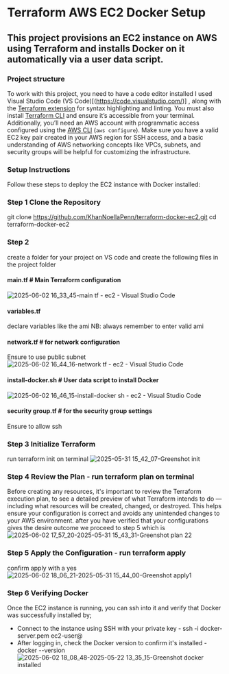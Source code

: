 # Terraform AWS EC2 Docker Setup
## This project provisions an EC2 instance on AWS using Terraform and installs Docker on it automatically via a user data script.
### Project structure
To work with this project, you need to have a code editor installed I used Visual Studio Code (VS Code)[(https://code.visualstudio.com/)] , along with the [Terraform extension](https://marketplace.visualstudio.com/items?itemName=HashiCorp.terraform) for syntax highlighting and linting. You must also install [Terraform CLI](https://developer.hashicorp.com/terraform/downloads) and ensure it’s accessible from your terminal. Additionally, you’ll need an AWS account with programmatic access configured using the [AWS CLI](https://docs.aws.amazon.com/cli/latest/userguide/install-cliv2.html) (`aws configure`). Make sure you have a valid EC2 key pair created in your AWS region for SSH access, and a basic understanding of AWS networking concepts like VPCs, subnets, and security groups will be helpful for customizing the infrastructure.
### Setup Instructions
Follow these steps to deploy the EC2 instance with Docker installed:
### Step 1 Clone the Repository
git clone https://github.com/KhanNoellaPenn/terraform-docker-ec2.git
cd terraform-docker-ec2
### Step 2
create a folder for your project on VS code and create the following files in the project folder
 #### main.tf # Main Terraform configuration
 ![2025-06-02 16_33_45-main tf - ec2 - Visual Studio Code](https://github.com/user-attachments/assets/f9c5cb03-c585-4acc-a8f8-7028927fca94)
 
 #### variables.tf # 
 declare variables like the ami
NB: always remember to enter valid ami
 #### network.tf # for network configuration
 Ensure to use public subnet 
 ![2025-06-02 16_44_16-network tf - ec2 - Visual Studio Code](https://github.com/user-attachments/assets/71fe8b50-57fa-4792-a973-d19fed5b4134)
 
 #### install-docker.sh # User data script to install Docker
 ![2025-06-02 16_46_15-install-docker sh - ec2 - Visual Studio Code](https://github.com/user-attachments/assets/90e20028-dea1-4926-a46b-ab0c73731ecd)

 #### security group.tf # for the security group settings
 Ensure to allow ssh
 ### Step 3 Initialize Terraform 
 run terraform init on terminal
 ![2025-05-31 15_42_07-Greenshot init](https://github.com/user-attachments/assets/ad2fdc16-df73-4861-974d-0e48b9caea80)

 ### **Step 4 Review the Plan - run terraform plan on terminal**
 Before creating any resources, it's important to review the Terraform execution plan, to see a detailed preview of what Terraform intends to do — including what resources will be created, changed, or destroyed. This helps ensure your configuration is correct and avoids any unintended changes to your AWS environment.
 after you have verified that your configurations gives the desire outcome we proceed to step 5 which is
 ![2025-06-02 17_57_20-2025-05-31 15_43_31-Greenshot plan 22](https://github.com/user-attachments/assets/4b1ef66e-bee1-442c-8f90-cfe2e9f7844a)

 ### Step 5 Apply the Configuration - run terraform apply
 confirm apply with a yes 
 ![2025-06-02 18_06_21-2025-05-31 15_44_00-Greenshot apply1](https://github.com/user-attachments/assets/0bb22223-a8e1-4e62-8513-28def8b7e1ac)

 ### Step 6 Verifying Docker 
 Once the EC2 instance is running, you can ssh  into it and verify that Docker was successfully installed by;
  - Connect to the instance using SSH with your private key  - ssh -i docker-server.pem ec2-user@<public-ip>
  - After logging in, check the Docker version to confirm it's installed   -   docker --version
 ![2025-06-02 18_08_48-2025-05-22 13_35_15-Greenshot docker installed](https://github.com/user-attachments/assets/f3b643b7-936a-49f4-a07d-a77779e9224f)



 
